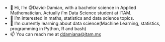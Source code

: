 - 👋 Hi, I’m @David-Damian, with a bachelor science in Applied Mathematician. Actually i'm Data Science student at ITAM.
- 👀 I’m interested in maths, statistics and data science topics.
- 🌱 I’m currently learning about data science(Machine Learning, statistics, programming in Python, R and bash)
- 📫 You can reach me at ddamiana@itam.mx

<!---
David-Damian/David-Damian is a ✨ special ✨ repository because its `README.md` (this file) appears on your GitHub profile.
You can click the Preview link to take a look at your changes.
--->
